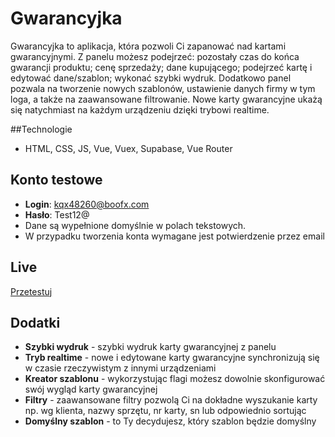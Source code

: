 # Gwarancyjka

Gwarancyjka to aplikacja, która pozwoli Ci zapanować nad kartami gwarancyjnymi. 
Z panelu możesz podejrzeć: pozostały czas do końca gwarancji produktu; cenę sprzedaży; dane kupującego; podejrzeć kartę i edytować dane/szablon; wykonać szybki wydruk. Dodatkowo panel pozwala na tworzenie nowych szablonów, ustawienie danych firmy w tym loga, a także na zaawansowane filtrowanie. Nowe karty gwarancyjne ukażą się natychmiast na każdym urządzeniu dzięki trybowi realtime.

##Technologie
- HTML, CSS, JS, Vue, Vuex, Supabase, Vue Router

## Konto testowe
- **Login**: kqx48260@boofx.com
- **Hasło**: Test12@
- Dane są wypełnione domyślnie w polach tekstowych.
- W przypadku tworzenia konta wymagane jest potwierdzenie przez email

## Live
[Przetestuj](http://gwarancyjka.haba.usermd.net/login)
  
## Dodatki
- **Szybki wydruk** - szybki wydruk karty gwarancyjnej z panelu
- **Tryb realtime** - nowe i edytowane karty gwarancyjne synchronizują się w czasie rzeczywistym z innymi urządzeniami
- **Kreator szablonu** - wykorzystując flagi możesz dowolnie skonfigurować swój wygląd karty gwarancyjnej
- **Filtry** - zaawansowane filtry pozwolą Ci na dokładne wyszukanie karty np. wg klienta, nazwy sprzętu, nr karty, sn lub odpowiednio sortując
- **Domyślny szablon** - to Ty decydujesz, który szablon będzie domyślny 


